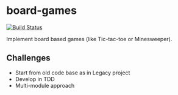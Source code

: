 # board-games
[![Build Status](https://travis-ci.org/edmathew/board-games.svg?branch=master)](https://travis-ci.org/edmathew/board-games)

Implement board based games (like Tic-tac-toe or Minesweeper).

## Challenges
* Start from old code base as in Legacy project 
* Develop in TDD
* Multi-module approach


